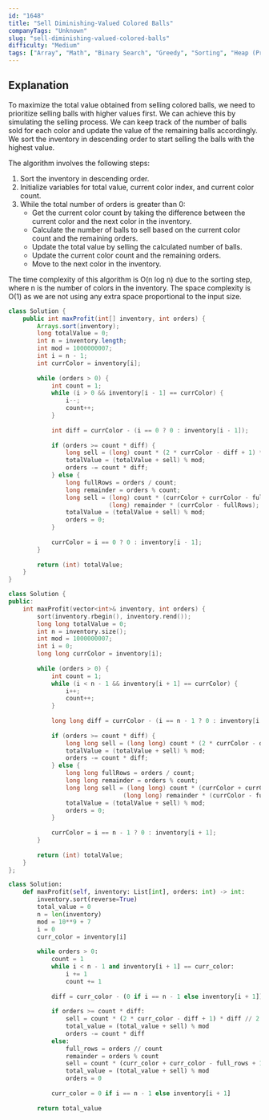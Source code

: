 ```yaml
---
id: "1648"
title: "Sell Diminishing-Valued Colored Balls"
companyTags: "Unknown"
slug: "sell-diminishing-valued-colored-balls"
difficulty: "Medium"
tags: ["Array", "Math", "Binary Search", "Greedy", "Sorting", "Heap (Priority Queue)"]
---
```


## Explanation

To maximize the total value obtained from selling colored balls, we need to prioritize selling balls with higher values first. We can achieve this by simulating the selling process. We can keep track of the number of balls sold for each color and update the value of the remaining balls accordingly. We sort the inventory in descending order to start selling the balls with the highest value.

The algorithm involves the following steps:
1. Sort the inventory in descending order.
2. Initialize variables for total value, current color index, and current color count.
3. While the total number of orders is greater than 0:
   - Get the current color count by taking the difference between the current color and the next color in the inventory.
   - Calculate the number of balls to sell based on the current color count and the remaining orders.
   - Update the total value by selling the calculated number of balls.
   - Update the current color count and the remaining orders.
   - Move to the next color in the inventory.

The time complexity of this algorithm is O(n log n) due to the sorting step, where n is the number of colors in the inventory. The space complexity is O(1) as we are not using any extra space proportional to the input size.
```java
class Solution {
    public int maxProfit(int[] inventory, int orders) {
        Arrays.sort(inventory);
        long totalValue = 0;
        int n = inventory.length;
        int mod = 1000000007;
        int i = n - 1;
        int currColor = inventory[i];
        
        while (orders > 0) {
            int count = 1;
            while (i > 0 && inventory[i - 1] == currColor) {
                i--;
                count++;
            }
            
            int diff = currColor - (i == 0 ? 0 : inventory[i - 1]);
            
            if (orders >= count * diff) {
                long sell = (long) count * (2 * currColor - diff + 1) * diff / 2;
                totalValue = (totalValue + sell) % mod;
                orders -= count * diff;
            } else {
                long fullRows = orders / count;
                long remainder = orders % count;
                long sell = (long) count * (currColor + currColor - fullRows + 1) * fullRows / 2 +
                            (long) remainder * (currColor - fullRows);
                totalValue = (totalValue + sell) % mod;
                orders = 0;
            }
            
            currColor = i == 0 ? 0 : inventory[i - 1];
        }
        
        return (int) totalValue;
    }
}
```

```cpp
class Solution {
public:
    int maxProfit(vector<int>& inventory, int orders) {
        sort(inventory.rbegin(), inventory.rend());
        long long totalValue = 0;
        int n = inventory.size();
        int mod = 1000000007;
        int i = 0;
        long long currColor = inventory[i];
        
        while (orders > 0) {
            int count = 1;
            while (i < n - 1 && inventory[i + 1] == currColor) {
                i++;
                count++;
            }
            
            long long diff = currColor - (i == n - 1 ? 0 : inventory[i + 1]);
            
            if (orders >= count * diff) {
                long long sell = (long long) count * (2 * currColor - diff + 1) * diff / 2;
                totalValue = (totalValue + sell) % mod;
                orders -= count * diff;
            } else {
                long long fullRows = orders / count;
                long long remainder = orders % count;
                long long sell = (long long) count * (currColor + currColor - fullRows + 1) * fullRows / 2 +
                                (long long) remainder * (currColor - fullRows);
                totalValue = (totalValue + sell) % mod;
                orders = 0;
            }
            
            currColor = i == n - 1 ? 0 : inventory[i + 1];
        }
        
        return (int) totalValue;
    }
};
```

```python
class Solution:
    def maxProfit(self, inventory: List[int], orders: int) -> int:
        inventory.sort(reverse=True)
        total_value = 0
        n = len(inventory)
        mod = 10**9 + 7
        i = 0
        curr_color = inventory[i]
        
        while orders > 0:
            count = 1
            while i < n - 1 and inventory[i + 1] == curr_color:
                i += 1
                count += 1
            
            diff = curr_color - (0 if i == n - 1 else inventory[i + 1])
            
            if orders >= count * diff:
                sell = count * (2 * curr_color - diff + 1) * diff // 2
                total_value = (total_value + sell) % mod
                orders -= count * diff
            else:
                full_rows = orders // count
                remainder = orders % count
                sell = count * (curr_color + curr_color - full_rows + 1) * full_rows // 2 + remainder * (curr_color - full_rows)
                total_value = (total_value + sell) % mod
                orders = 0
            
            curr_color = 0 if i == n - 1 else inventory[i + 1]
        
        return total_value
```